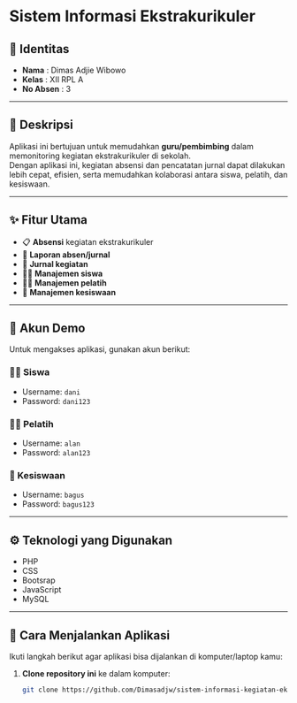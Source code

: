# Sistem Informasi Ekstrakurikuler

## 📌 Identitas
- **Nama** : Dimas Adjie Wibowo  
- **Kelas** : XII RPL A  
- **No Absen** : 3  

---

## 🎯 Deskripsi
Aplikasi ini bertujuan untuk memudahkan **guru/pembimbing** dalam memonitoring kegiatan ekstrakurikuler di sekolah.  
Dengan aplikasi ini, kegiatan absensi dan pencatatan jurnal dapat dilakukan lebih cepat, efisien, serta memudahkan kolaborasi antara siswa, pelatih, dan kesiswaan.  

---

## ✨ Fitur Utama
- 📋 **Absensi** kegiatan ekstrakurikuler  
- 📑 **Laporan absen/jurnal**  
- 📝 **Jurnal kegiatan**  
- 👨‍🎓 **Manajemen siswa**  
- 👨‍🏫 **Manajemen pelatih**  
- 🏫 **Manajemen kesiswaan**  

---

## 🔑 Akun Demo
Untuk mengakses aplikasi, gunakan akun berikut:

### 👨‍🎓 Siswa
- Username: `dani`  
- Password: `dani123`  

### 👨‍🏫 Pelatih
- Username: `alan`  
- Password: `alan123`  

### 🏫 Kesiswaan
- Username: `bagus`  
- Password: `bagus123`  

---

## ⚙️ Teknologi yang Digunakan
- PHP  
- CSS
- Bootsrap  
- JavaScript  
- MySQL  

---

## 🚀 Cara Menjalankan Aplikasi
Ikuti langkah berikut agar aplikasi bisa dijalankan di komputer/laptop kamu:

1. **Clone repository ini** ke dalam komputer:
   ```bash
   git clone https://github.com/Dimasadjw/sistem-informasi-kegiatan-ekstrakurikuler.git
